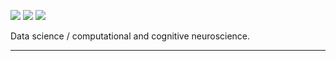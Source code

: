 <!---
- 👋 Hi, I’m @BozhengLong
- 👀 I’m interested in Psychology and Neuroscience.
- 🌱 I’m currently learning Psychology and Cognitive Neuroscience.
--->

<!---
#### 📟  Language and Profile
| <a href="https://github.com/anuraghazra/github-readme-stats"><img align="center" src="https://github-readme-stats.vercel.app/api?username=bozhenglong&show_icons=true&include_all_commits=true&theme=buefy&hide_border=true" alt="Anurag's github stats" /></a> | <a href="https://github.com/anuraghazra/github-readme-stats"><img align="center" src="https://github-readme-stats.vercel.app/api/top-langs/?username=bozhenglong&layout=compact&theme=buefy&hide_border=true" /></a> |
| ------------- | ------------- |
--->


[![](https://img.shields.io/badge/🌐website-gray?&style=for-the-badge)](https://bozhenglong.github.io/)
[![](https://img.shields.io/badge/linkedin-%230077B5.svg?&style=for-the-badge&logo=linkedin&logoColor=white)](https://www.linkedin.com/in/bozheng-long/)
[![](https://img.shields.io/badge/twitter-%230077B5.svg?&style=for-the-badge&logo=twitter&logoColor=white)](https://twitter.com/bzlongbz)
<!---
[![](https://img.shields.io/badge/googlescholar-%234285F4.svg?&style=for-the-badge&logo=google-scholar&logoColor=white)](https://scholar.google.de/citations?user=TxEy3cwAAAAJ&hl=en)
--->

Data science / computational and cognitive neuroscience.


---
<!---
<img align="left" src="https://github-readme-stats.vercel.app/api?username=bozhenglong&count_private=true&show_icons=false&theme=default" />
<img align="left" src="https://github-readme-stats.vercel.app/api/top-langs/?username=bozhenglong&theme=default&show_icons=true" />
--->
